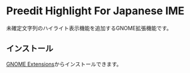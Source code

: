 # Preedit Highlight For Japanese IME

未確定文字列のハイライト表示機能を追加するGNOME拡張機能です。

## インストール

[GNOME Extensions](https://extensions.gnome.org/extension/7541/preedit-highlight-for-japanese-ime/)からインストールできます。
